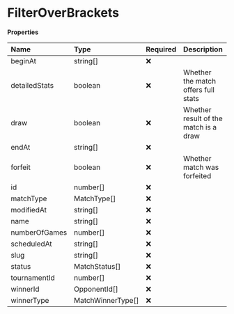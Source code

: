 # FilterOverBrackets

**Properties**

| Name          | Type              | Required | Description                           |
| :------------ | :---------------- | :------- | :------------------------------------ |
| beginAt       | string[]          | ❌       |                                       |
| detailedStats | boolean           | ❌       | Whether the match offers full stats   |
| draw          | boolean           | ❌       | Whether result of the match is a draw |
| endAt         | string[]          | ❌       |                                       |
| forfeit       | boolean           | ❌       | Whether match was forfeited           |
| id            | number[]          | ❌       |                                       |
| matchType     | MatchType[]       | ❌       |                                       |
| modifiedAt    | string[]          | ❌       |                                       |
| name          | string[]          | ❌       |                                       |
| numberOfGames | number[]          | ❌       |                                       |
| scheduledAt   | string[]          | ❌       |                                       |
| slug          | string[]          | ❌       |                                       |
| status        | MatchStatus[]     | ❌       |                                       |
| tournamentId  | number[]          | ❌       |                                       |
| winnerId      | OpponentId[]      | ❌       |                                       |
| winnerType    | MatchWinnerType[] | ❌       |                                       |

<!-- This file was generated by liblab | https://liblab.com/ -->
